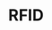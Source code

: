 ---
title: "RFID"
description: "Touchless short range communication with keys and cards"
parent: "networking"
---